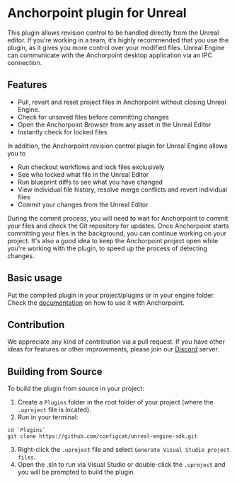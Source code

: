 # Anchorpoint plugin for Unreal

This plugin allows revision control to be handled directly from the Unreal editor. If you’re working in a team, it’s highly recommended that you use the plugin, as it gives you more control over your modified files. Unreal Engine can communicate with the Anchorpoint desktop application via an IPC connection. 

## Features

- Pull, revert and reset project files in Anchorpoint without closing Unreal Engine.
- Check for unsaved files before committing changes
- Open the Anchorpoint Browser from any asset in the Unreal Editor
- Instantly check for locked files

In addition, the Anchorpoint revision control plugin for Unreal Engine allows you to

- Run checkout workflows and lock files exclusively
- See who locked what file in the Unreal Editor
- Run blueprint diffs to see what you have changed
- View individual file history, resolve merge conflicts and revert individual files
- Commit your changes from the Unreal Editor

During the commit process, you will need to wait for Anchorpoint to commit your files and check the Git repository for updates. Once Anchorpoint starts committing your files in the background, you can continue working on your project. It's also a good idea to keep the Anchorpoint project open while you're working with the plugin, to speed up the process of detecting changes.

## Basic usage

Put the compiled plugin in your project/plugins or in your engine folder. Check the [documentation](https://docs.anchorpoint.app/docs/version-control/first-steps/unreal/) on how to use it with Anchorpoint.

## Contribution

We appreciate any kind of contribution via a pull request. If you have other ideas for features or other improvements, please join our [Discord](https://discord.com/invite/ZPyPzvx) server.


## Building from Source

To build the plugin from source in your project:

1. Create a `Plugins` folder in the root folder of your project (where the `.uproject` file is located).
2. Run in your terminal:
```
cd `Plugins`
git clone https://github.com/configcat/unreal-engine-sdk.git
```

3. Right-click the `.uproject` file and select `Generate Visual Studio project files`.
4. Open the .sln to run via Visual Studio or double-click the `.uproject` and you will be prompted to build the plugin.